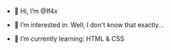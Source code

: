 - 👋 Hi, I’m @If4x

- 👀 I’m interested in:
Well, I don't know that exactly...

- 🌱 I’m currently learning:
HTML & CSS

<!---
If4x/If4x is a ✨ special ✨ repository because its `README.md` (this file) appears on your GitHub profile.
You can click the Preview link to take a look at your changes.
--->
